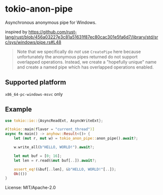 # tokio-anon-pipe

Asynchronous anonymous pipe for Windows.

inspired by
<https://github.com/rust-lang/rust/blob/456a03227e3c81a51631f87ec80cac301e5fa6d7/library/std/src/sys/windows/pipe.rs#L48>

> Note that we specifically do *not* use `CreatePipe` here because
> unfortunately the anonymous pipes returned do not support overlapped
> operations. Instead, we create a "hopefully unique" name and create a
> named pipe which has overlapped operations enabled.

## Supported platform

`x86_64-pc-windows-msvc` only

## Example

```rust
use tokio::io::{AsyncReadExt, AsyncWriteExt};

#[tokio::main(flavor = "current_thread")]
async fn main() -> anyhow::Result<()> {
    let (mut r, mut w) = tokio_anon_pipe::anon_pipe().await?;

    w.write_all(b"HELLO, WORLD!").await?;

    let mut buf = [0; 16];
    let len = r.read(&mut buf[..]).await?;

    assert_eq!(&buf[..len], &b"HELLO, WORLD!"[..]);
    Ok(())
}
```

License: MIT/Apache-2.0
